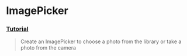 # ImagePicker
### [Tutorial](https://designcode.io/swiftui-advanced-handbook-imagepicker)
> Create an ImagePicker to choose a photo from the library or take a photo from the camera
